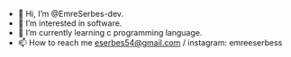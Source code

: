 - 👋 Hi, I’m @EmreSerbes-dev.
- 👀 I’m interested in software.
- 🌱 I’m currently learning c programming language.
- 📫 How to reach me eserbes54@gmail.com / instagram: emreeserbess


<!---
EmreSerbes-dev/EmreSerbes-dev is a ✨ special ✨ repository because its `README.md` (this file) appears on your GitHub profile.
You can click the Preview link to take a look at your changes.
--->
